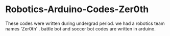 # Robotics-Arduino-Codes-Zer0th
 These codes were written during undergrad period. we had a robotics team names 'Zer0th' . battle bot and soccer bot codes are written in arduino. 

